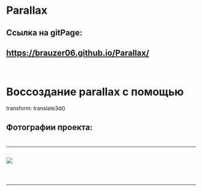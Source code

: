 
# Parallax
## Ссылка на gitPage:
## https://brauzer06.github.io/Parallax/
<br> 

# Воссоздание parallax с помощью 
transform: translate3d()

## Фотографии проекта:
#  <hr>
![](https://i.ibb.co/yszTmh2/11111.jpeg) <br> </br>
#  <hr>
